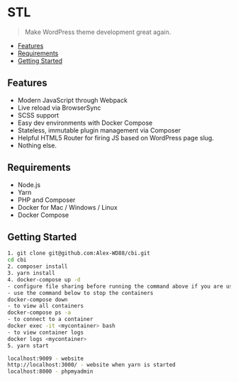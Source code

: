 # STL

> Make WordPress theme development great again.

<!-- START doctoc generated TOC please keep comment here to allow auto update -->
<!-- DON'T EDIT THIS SECTION, INSTEAD RE-RUN doctoc TO UPDATE -->

- [Features](#features)
- [Requirements](#requirements)
- [Getting Started](#getting-started)

<!-- END doctoc generated TOC please keep comment here to allow auto update -->

## Features

- Modern JavaScript through Webpack
- Live reload via BrowserSync
- SCSS support
- Easy dev environments with Docker Compose
- Stateless, immutable plugin management via Composer
- Helpful HTML5 Router for firing JS based on WordPress page slug.
- Nothing else.

## Requirements

- Node.js
- Yarn
- PHP and Composer
- Docker for Mac / Windows / Linux
- Docker Compose

## Getting Started

```bash
1. git clone git@github.com:Alex-WD88/cbi.git
cd cbi
2. composer install
3. yarn install
4. docker-compose up -d
- configure file sharing before running the command above if you are using Windows and Docker without WSL
- use the command below to stop the containers
docker-compose down
- to view all containers
docker-compose ps -a
- to connect to a container
docker exec -it <mycontainer> bash
- to view container logs
docker logs <mycontainer>
5. yarn start

localhost:9009 - website
http://localhost:3000/ - website when yarn is started
localhost:8000 - phpmyadmin
```